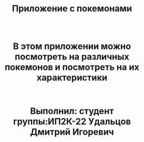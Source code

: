 <h1 align="center">Приложение с покемонами</h1><br>

<p align="center">
   <img src="https://github.com/IMalygosI/Test_Pocemons/assets/67872855/fa594b8d-dfb5-4f2a-86aa-b8c5426fc636" alt="">
</p>

<h1 align="center">В этом приложении можно посмотреть на различных покемонов и посмотреть на их характеристики</h1><br>
<h1 align="center">Выполнил: студент группы:ИП2К-22 Удальцов Дмитрий Игоревич</h1><br>

